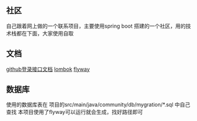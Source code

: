 ## 社区
自己跟着网上做的一个联系项目，主要使用spring boot 搭建的一个社区，用的技术栈都在下面，大家使用自取

## 文档
[github登录接口文档](https://developer.github.com/apps/building-oauth-apps/)
[lombok](https://projectlombok.org/)
[flyway](https://flywaydb.org/)
## 数据库
使用的数据库表在 项目的src/main/java/community/db/mygration/*.sql  中自己查找
本项目使用了flyway可以运行就会生成，找好路径即可